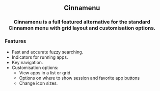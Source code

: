 <h2><p align=center>Cinnamenu</p></h2>

<h3><p align=center>
Cinnamenu is a full featured alternative for the standard Cinnamon menu with grid layout and customisation options.
</p></h3>

### Features

 * Fast and accurate fuzzy searching.
 * Indicators for running apps.
 * Key navigation.
 * Customisation options:
   * View apps in a list or grid.
   * Options on where to show session and favorite app buttons
   * Change icon sizes.

